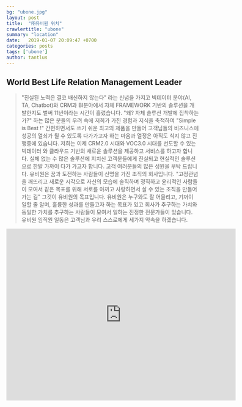 ```yaml
---
bg: "ubone.jpg"
layout: post
title:  "㈜유비원 위치"
crawlertitle: "ubone"
summary: "location"
date:   2019-01-07 20:09:47 +0700
categories: posts
tags: ['ubone']
author: tantlus
---
```



## World Best Life Relation Management Leader


>  "진실된 노력은 결코 배신하지 않는다" 라는 신념을 가지고 빅데이터 분야(AI, TA, Chatbot)와 CRM과 BI분야에서 자체 FRAMEWORK 기반의 솔루션을 개발한지도 벌써 11년이라는 시간이 흘렀습니다.
  "왜? 자체 솔루션 개발에 집착하는가?" 하는 많은 분들의 우려 속에 저희가 가진 경험과 지식을 축적하여 "Simple is Best !" 간편하면서도 쓰기 쉬운 최고의 제품을 만들어 고객님들의 비즈니스에 성공의 열쇠가 될 수 있도록 다가가고자 하는 마음과 열정은 아직도 식지 않고 진행중에 있습니다.
  저희는 이제 CRM2.0 시대와 VOC3.0 시대를 선도할 수 있는 빅데이터 와 클라우드 기반의 새로운 솔루션을 제공하고 서비스를 하고자 합니다. 실체 없는 수 많은 솔루션에 지치신 고객분들에게 진실되고 현실적인 솔루션으로
  한발 가까이 다가 가고자 합니다. 고객 여러분들의 많은 성원을 부탁 드립니다.
  유비원은 꿈과 도전하는 사람들이 신명을 가진 조직의 회사입니다.
  "고정관념을 깨뜨리고 새로운 시각으로 자신의 모습에 솔직하며 정직하고 윤리적인 사람들이 모여서
  같은 목표를 위해 서로를 아끼고 사랑하면서 살 수 있는 조직을 만들어 가는 길" 그것이 유비원의 목표입니다.
  유비원은 누구와도 잘 어울리고, 기꺼이 일할 줄 알며, 훌륭한 성과를 만들고자 하는 목표가 있고 회사가 추구하는
  가치와 동일한 가치를 추구하는 사람들이 모여서 일하는 진정한 전문가들이 있습니다.
  유비원 임직원 일동은 고객님과 우리 스스로에게 세가지 약속을 하겠습니다.




<iframe src="https://www.google.com/maps/embed?pb=!1m14!1m8!1m3!1d1582.7981478084969!2d127.12045800000001!3d37.493852!3m2!1i1024!2i768!4f13.1!3m3!1m2!1s0x0%3A0x7242f28993f4f7f3!2zKOyjvCnsnKDruYTsm5A!5e0!3m2!1sko!2skr!4v1546866875602" width="600" height="450" frameborder="0" style="border:0" allowfullscreen></iframe>
